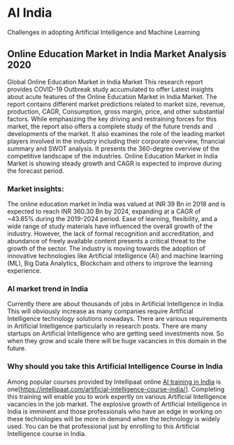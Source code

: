 # AI India

Challenges in adopting Artificial Intelligence and Machine Learning 

## Online Education Market in India Market Analysis 2020 

Global Online Education Market in India Market This research report provides COVID-19 Outbreak study accumulated to offer Latest insights about acute features of the Online Education Market in India Market. The report contains different market predictions related to market size, revenue, production, CAGR, Consumption, gross margin, price, and other substantial factors. While emphasizing the key driving and restraining forces for this market, the report also offers a complete study of the future trends and developments of the market. It also examines the role of the leading market players involved in the industry including their corporate overview, financial summary and SWOT analysis. It presents the 360-degree overview of the competitive landscape of the industries. Online Education Market in India Market is showing steady growth and CAGR is expected to improve during the forecast period.

### Market insights:

The online education market in India was valued at INR 39 Bn in 2018 and is expected to reach INR 360.30 Bn by 2024, expanding at a CAGR of ~43.85% during the 2019-2024 period. Ease of learning, flexibility, and a wide range of study materials have influenced the overall growth of the industry. However, the lack of formal recognition and accreditation, and abundance of freely available content presents a critical threat to the growth of the sector. The industry is moving towards the adoption of innovative technologies like Artificial intelligence (AI) and machine learning (ML), Big Data Analytics, Blockchain and others to improve the learning experience.

### AI market trend in India

Currently there are about thousands of jobs in Artificial Intelligence in India. This will obviously increase as many companies require Artificial Intelligence technology solutions nowadays. There are various requirements in Artificial Intelligence particularly in research posts. There are many startups on Artificial Intelligence who are getting seed investments now. So when they grow and scale there will be huge vacancies in this domain in the future.

### Why should you take this Artificial Intelligence Course in India

Among popular courses provided by Intellipaat online [AI training in India]() is one[https://intellipaat.com/artificial-intelligence-course-india/]. Completing this training will enable you to work expertly on various Artificial Intelligence vacancies in the job market. The explosive growth of Artificial Intelligence in India is imminent and those professionals who have an edge in working on these technologies will be more in demand when the technology is widely used. You can be that professional just by enrolling to this Artificial Intelligence course in India.
